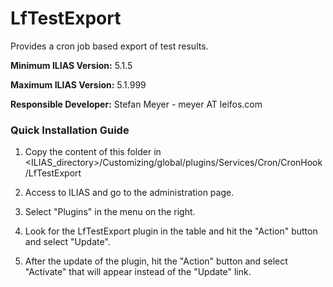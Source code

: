 # LfTestExport

Provides a cron job based export of test results.

**Minimum ILIAS Version:**
5.1.5

**Maximum ILIAS Version:**
5.1.999

**Responsible Developer:**
Stefan Meyer - meyer AT leifos.com


### Quick Installation Guide
1. Copy the content of this folder in <ILIAS_directory>/Customizing/global/plugins/Services/Cron/CronHook/LfTestExport

2. Access to ILIAS and go to the administration page.

3. Select "Plugins" in the menu on the right.

5. Look for the LfTestExport plugin in the table and hit the "Action" button and select "Update".

6. After the update of the plugin, hit the "Action" button and select "Activate" that will appear instead of the "Update" link.
